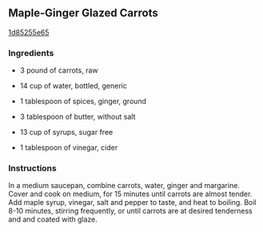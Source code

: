 ## Maple-Ginger Glazed Carrots

[1d85255e65](http://www.food.com/recipe/maple-ginger-glazed-carrots-402124)

### Ingredients

 - 3 pound of carrots, raw

 - 14 cup of water, bottled, generic

 - 1 tablespoon of spices, ginger, ground

 - 3 tablespoon of butter, without salt

 - 13 cup of syrups, sugar free

 - 1 tablespoon of vinegar, cider

### Instructions

In a medium saucepan, combine carrots, water, ginger and margarine. Cover and cook on medium, for 15 minutes until carrots are almost tender. Add maple syrup, vinegar, salt and pepper to taste, and heat to boiling. Boil 8-10 minutes, stirring frequently, or until carrots are at desired tenderness and and coated with glaze.